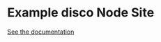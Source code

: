 # Example disco Node Site

[See the documentation](https://docs.letsdisco.dev/deployment-guides/node)
